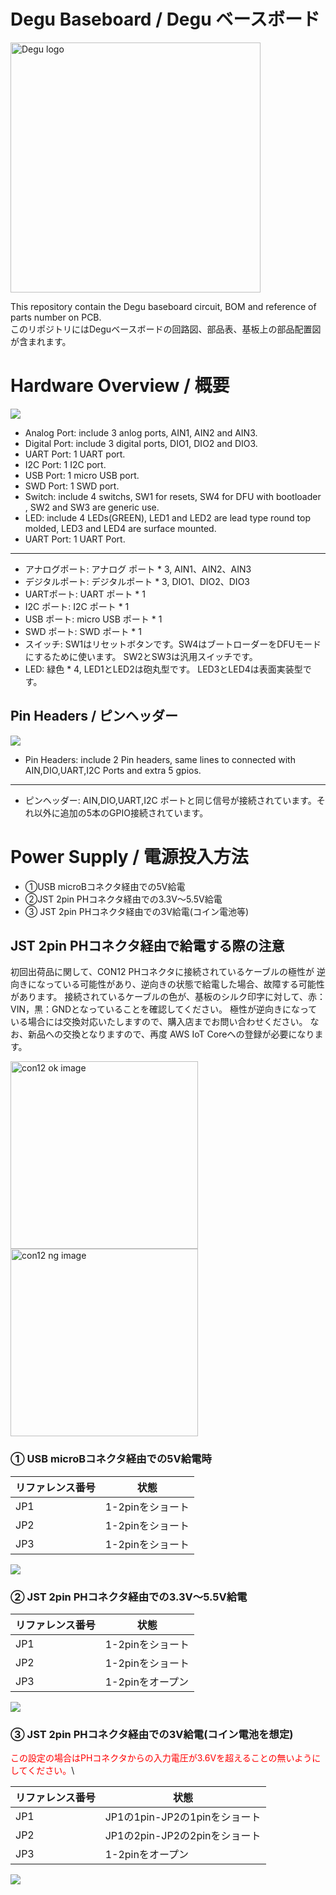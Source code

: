 
# Degu Baseboard / Degu ベースボード

<a href="https://open-degu.com"><img src="images/degu_logo.png" alt="Degu logo" width="400"></a>

This repository contain the Degu baseboard circuit, BOM and reference of parts number on PCB.  
このリポジトリにはDeguベースボードの回路図、部品表、基板上の部品配置図が含まれます。


# Hardware Overview / 概要

![](images/Degu_Baseboard_pinout.png)

- Analog Port: include 3 anlog ports, AIN1, AIN2 and AIN3.
- Digital Port: include 3 digital ports, DIO1, DIO2 and DIO3.
- UART Port: 1 UART port.
- I2C Port: 1 I2C port.
- USB Port: 1 micro USB port.
- SWD Port: 1 SWD port.
- Switch: include 4 switchs, SW1 for resets, SW4 for DFU with bootloader , SW2 and SW3 are generic use.
- LED: include 4 LEDs(GREEN), LED1 and LED2 are lead type round top molded, LED3 and LED4 are surface mounted.
- UART Port: 1 UART Port.

------

- アナログポート: アナログ ポート * 3, AIN1、AIN2、AIN3
- デジタルポート: デジタルポート * 3, DIO1、DIO2、DIO3
- UARTポート: UART ポート * 1
- I2C ポート: I2C ポート * 1
- USB ポート: micro USB ポート * 1
- SWD ポート: SWD ポート * 1
- スイッチ: SW1はリセットボタンです。SW4はブートローダーをDFUモードにするために使います。 SW2とSW3は汎用スイッチです。
- LED: 緑色 * 4, LED1とLED2は砲丸型です。 LED3とLED4は表面実装型です。

## Pin Headers / ピンヘッダー

![](images/pin_header_pinout.png)

- Pin Headers: include 2 Pin headers, same lines to connected with AIN,DIO,UART,I2C Ports and extra 5 gpios.

-----

- ピンヘッダー: AIN,DIO,UART,I2C ポートと同じ信号が接続されています。それ以外に追加の5本のGPIO接続されています。

# Power Supply / 電源投入方法

-   ①USB microBコネクタ経由での5V給電
-   ②JST 2pin PHコネクタ経由での3.3V～5.5V給電
-   ③ JST 2pin PHコネクタ経由での3V給電(コイン電池等)

## JST 2pin PHコネクタ経由で給電する際の注意

初回出荷品に関して、CON12 PHコネクタに接続されているケーブルの極性が
逆向きになっている可能性があり、逆向きの状態で給電した場合、故障する可能性があります。
接続されているケーブルの色が、基板のシルク印字に対して、赤：VIN，黒：GNDとなっていることを確認してください。
極性が逆向きになっている場合には交換対応いたしますので、購入店までお問い合わせください。
なお、新品への交換となりますので、再度 AWS IoT Coreへの登録が必要になります。

<a href="https://open-degu.com"><img src="images/con12_ok.png" alt="con12 ok image" width="300"></a>
<a href="https://open-degu.com"><img src="images/con12_ng.png" alt="con12 ng image" width="300"></a>

### ① USB microBコネクタ経由での5V給電時

|リファレンス番号|状態|
--|--
|JP1|1-2pinをショート|
|JP2|1-2pinをショート|
|JP3|1-2pinをショート|

![](images/JP-USB.svg)

### ② JST 2pin PHコネクタ経由での3.3V～5.5V給電

|リファレンス番号|状態|
--|--
|JP1|1-2pinをショート|
|JP2|1-2pinをショート|
|JP3|1-2pinをオープン|

![](images/JP_PH.svg)

### ③ JST 2pin PHコネクタ経由での3V給電(コイン電池を想定)

<span style="color: red;">この設定の場合はPHコネクタからの入力電圧が3.6Vを超えることの無いようにしてください。</span>\

|リファレンス番号|状態|
--|--
|JP1|JP1の1pin-JP2の1pinをショート|
|JP2|JP1の2pin-JP2の2pinをショート|
|JP3|1-2pinをオープン|

![](images/JP-COIN.svg)
